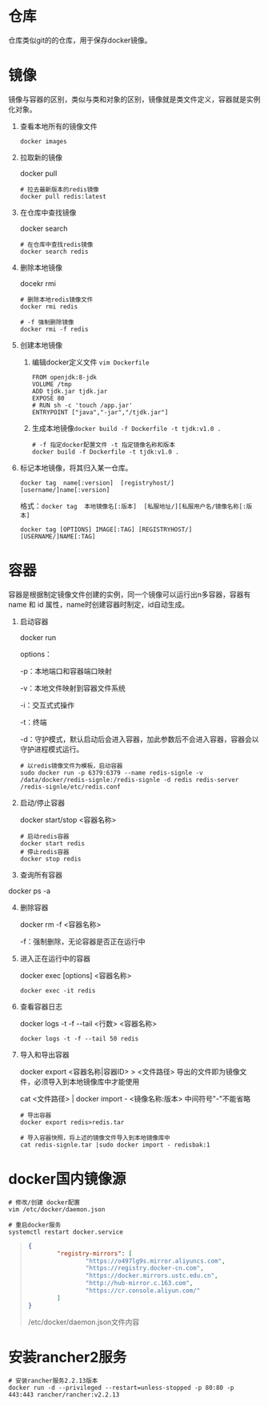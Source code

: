 # 仓库

仓库类似git的的仓库，用于保存docker镜像。

# 镜像

镜像与容器的区别，类似与类和对象的区别，镜像就是类文件定义，容器就是实例化对象。

1. 查看本地所有的镜像文件

   ~~~shell
   docker images
   ~~~



2. 拉取新的镜像

   docker pull <name>

   ~~~shell
   # 拉去最新版本的redis镜像
   docker pull redis:latest
   ~~~

3. 在仓库中查找镜像

   docker search <name>

   ~~~shell
   # 在仓库中查找redis镜像
   docker search redis
   ~~~



4. 删除本地镜像

   docekr rmi <name>

   ~~~shell
   # 删除本地redis镜像文件
   docker rmi redis
   
   # -f 强制删除镜像
   docker rmi -f redis
   ~~~

5. 创建本地镜像

   1. 编辑docker定义文件 `vim Dockerfile`

      ~~~shell
      FROM openjdk:8-jdk
      VOLUME /tmp
      ADD tjdk.jar tjdk.jar
      EXPOSE 80
      # RUN sh -c 'touch /app.jar'
      ENTRYPOINT ["java","-jar","/tjdk.jar"]
      ~~~

   2. 生成本地镜像`docker build -f Dockerfile -t tjdk:v1.0 .  `

      ~~~shell
      # -f 指定docker配置文件 -t 指定镜像名称和版本
      docker build -f Dockerfile -t tjdk:v1.0 .
      ~~~

6. 标记本地镜像，将其归入某一仓库。

   `docker tag  name[:version]  [registryhost/][username/]name[:version]` 

   格式：`docker tag  本地镜像名[:版本]  [私服地址/][私服用户名/镜像名称[:版本]`

   ```shell
   docker tag [OPTIONS] IMAGE[:TAG] [REGISTRYHOST/][USERNAME/]NAME[:TAG]
   ```

   



# 容器

容器是根据制定镜像文件创建的实例，同一个镜像可以运行出n多容器，容器有name 和 id 属性，name时创建容器时制定，id自动生成。

1. 启动容器

   docker run <options> <imageName>

   options：

   -p：本地端口和容器端口映射

   -v：本地文件映射到容器文件系统

   -i：交互式式操作

   -t：终端

   -d：守护模式，默认启动后会进入容器，加此参数后不会进入容器，容器会以守护进程模式运行。

   ~~~shell
   # 以redis镜像文件为模板，启动容器
   sudo docker run -p 6379:6379 --name redis-signle -v  /data/docker/redis-signle:/redis-signle -d redis redis-server /redis-signle/etc/redis.conf
   ~~~

2. 启动/停止容器

   docker start/stop <容器名称>

   ~~~she
   # 启动redis容器
   docker start redis
   # 停止redis容器
   docker stop redis
   ~~~

3.  查询所有容器

   docker ps -a

4. 删除容器

   docker rm -f <容器名称>

   -f：强制删除，无论容器是否正在运行中

5. 进入正在运行中的容器

   docker exec [options] <容器名称>

   ~~~she
   docker exec -it redis
   ~~~

6. 查看容器日志

   docker logs -t -f --tail <行数> <容器名称>

   ~~~she
   docker logs -t -f --tail 50 redis
   ~~~

7. 导入和导出容器

   docker export <容器名称|容器ID>  > <文件路径> 导出的文件即为镜像文件，必须导入到本地镜像库中才能使用

   cat <文件路径> | docker import  - <镜像名称:版本> 中间符号"-"不能省略

   ~~~shell
   # 导出容器
   docker export redis>redis.tar
   
   # 导入容器快照，将上述的镜像文件导入到本地镜像库中
   cat redis-signle.tar |sudo docker import - redisbak:1
   ~~~



# docker国内镜像源

~~~shell
# 修改/创建 docker配置
vim /etc/docker/daemon.json

# 重启docker服务
systemctl restart docker.service
~~~

> ~~~json
> {
>         "registry-mirrors": [
>                 "https://o497lg9s.mirror.aliyuncs.com",
>                 "https://registry.docker-cn.com",
>                 "https://docker.mirrors.ustc.edu.cn",
>                 "http://hub-mirror.c.163.com",
>                 "https://cr.console.aliyun.com/"
>         ]
> }
> ~~~
>
> /etc/docker/daemon.json文件内容



# 安装rancher2服务

~~~shell
# 安装rancher服务2.2.13版本
docker run -d --privileged --restart=unless-stopped -p 80:80 -p 443:443 rancher/rancher:v2.2.13
~~~


